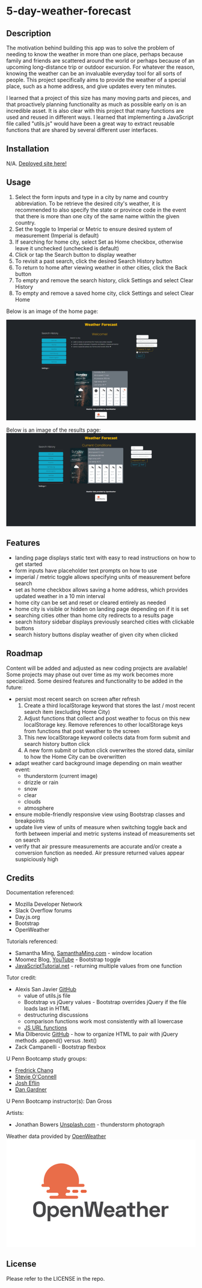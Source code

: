 # 5-day-weather-forecast

## Description

The motivation behind building this app was to solve the problem of needing to know the weather in more than one place, perhaps because family and friends are scattered around the world or perhaps because of an upcoming long-distance trip or outdoor excursion. For whatever the reason, knowing the weather can be an invaluable everyday tool for all sorts of people. This project specifically aims to provide the weather of a special place, such as a home address, and give updates every ten minutes.

I learned that a project of this size has many moving parts and pieces, and that proactively planning functionality as much as possible early on is an incredible asset. It is also clear with this project that many functions are used and reused in different ways. I learned that implementing a JavaScript file called "utils.js" would have been a great way to extract reusable functions that are shared by several different user interfaces.


## Installation

N/A. [Deployed site here!](https://miacias.github.io/five-day-weather-forecast/)


## Usage

1. Select the form inputs and type in a city by name and country abbreviation. To be retrieve the desired city's weather, it is recommended to also specify the state or province code in the event that there is more than one city of the same name within the given country.
2. Set the toggle to Imperial or Metric to ensure desired system of measurement (Imperial is default)
3. If searching for home city, select Set as Home checkbox, otherwise leave it unchecked (unchecked is default)
4. Click or tap the Search button to display weather
5. To revisit a past search, click the desired Search History button
6. To return to home after viewing weather in other cities, click the Back button
7. To empty and remove the search history, click Settings and select Clear History
8. To empty and remove a saved home city, click Settings and select Clear Home

Below is an image of the home page:

![Welcome page with a dark background and light text. The lefthand sidebar displays Search History with city names around the world while the right has a search form and search-customzation buttons. Weather is shown below](./assets/images/screencapture-forecast-homepage.png)

Below is an image of the results page:
![Mirror of welcome page with search history sidebar, search form, and current weather conditions displayed](./assets/images/screencapture-forecast-general-search.png)


## Features 

- landing page displays static text with easy to read instructions on how to get started
- form inputs have placeholder text prompts on how to use
- imperial / metric toggle allows specifying units of measurement before search
- set as home checkbox allows saving a home address, which provides updated weather in a 10 min interval
- home city can be set and reset or cleared entirely as needed
- home city is visible or hidden on landing page depending on if it is set
- searching cities other than home city redirects to a results page
- search history sidebar displays previously searched cities with clickable buttons
- search history buttons display weather of given city when clicked


## Roadmap
Content will be added and adjusted as new coding projects are available! Some projects may phase out over time as my work becomes more specialized. Some desired features and functionality to be added in the future:
- persist most recent search on screen after refresh
    1. Create a third localStorage keyword that stores the last / most recent search item (excluding Home City)
    2. Adjust functions that collect and post weather to focus on this new localStorage key. Remove references to other localStorage keys from functions that post weather to the screen
    3. This new localStorage keyword collects data from form submit and search history button click
    4. A new form submit or button click overwrites the stored data, similar to how the Home City can be overwritten
- adapt weather card background image depending on main weather event: 
    - thunderstorm (current image)
    - drizzle or rain
    - snow
    - clear
    - clouds
    - atmosphere
- ensure mobile-friendly responsive view using Bootstrap classes and breakpoints
- update live view of units of measure when switching toggle back and forth between imperial and metric systems instead of measurements set on search
- verify that air pressure measurements are accurate and/or create a conversion function as needed. Air pressure returned values appear suspiciously high


## Credits

Documentation referenced:
- Mozilla Developer Network
- Slack Overflow forums
- Day.js.org
- Bootstrap
- OpenWeather

Tutorials referenced:
- Samantha Ming, [SamanthaMing.com](https://www.samanthaming.com/tidbits/86-window-location-cheatsheet/) - window location
- Moomez Blog, [YouTube](https://www.youtube.com/watch?v=Atc0qPkDeKM) - Bootstrap toggle
- [JavaScriptTutorial.net](https://www.javascripttutorial.net/javascript-return-multiple-values/) - returning multiple values from one function

Tutor credit:
- Alexis San Javier [GitHub](https://github.com/code-guy21)
    - value of utils.js file
    - Bootstrap vs jQuery values - Bootstrap overrides jQuery if the file loads last in HTML
    - destructuring discussions
    - comparison functions work most consistently with all lowercase
    - [JS URL functions](https://javascript.info/url)
- Mia Dilberovic [GitHub](https://github.com/Dilberovicka31) - how to organize HTML to pair with jQuery methods .append() versus .text()
- Zack Campanelli - Bootstrap flexbox

U Penn Bootcamp study groups: 
- [Fredrick Chang](https://github.com/LearnedDr)
- [Stevie O'Connell](https://github.com/OConnell-Coder)
- [Josh Eflin](https://github.com/JoshEflin)
- [Dan Gardner](https://github.com/gardnerd06)

U Penn Bootcamp instructor(s): Dan Gross

Artists: 
- Jonathan Bowers [Unsplash.com](Unsplash.com) - thunderstorm photograph

Weather data provided by [OpenWeather](https://openweathermap.org/) ![OpenWeather logo with setting sun over open water](./assets/images/OpenWeather-Master-Logo%20RGB2.png)


## License 

 Please refer to the LICENSE in the repo.